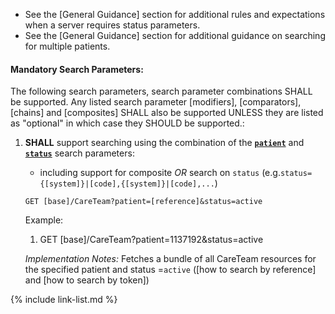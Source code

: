 
- See the [General Guidance] section for additional rules and expectations when a server requires status parameters.
- See the [General Guidance] section for additional guidance on searching for multiple patients.

#### Mandatory Search Parameters:

The following search parameters, search parameter combinations SHALL be supported.  Any listed search parameter [modifiers], [comparators], [chains] and [composites] SHALL also be supported UNLESS they are listed as "optional" in which case they SHOULD be supported.:

1. **SHALL** support searching using the combination of the **[`patient`](SearchParameter-us-core-careteam-patient.html)** and **[`status`](SearchParameter-us-core-careteam-status.html)** search parameters:
    - including support for composite *OR* search on `status` (e.g.`status={[system]}|[code],{[system]}|[code],...`)

    `GET [base]/CareTeam?patient=[reference]&status=active`

    Example:
    
      1. GET [base]/CareTeam?patient=1137192&amp;status=active

    *Implementation Notes:* Fetches a bundle of all CareTeam resources for the specified patient and status =`active` ([how to search by reference] and [how to search by token])



{% include link-list.md %}